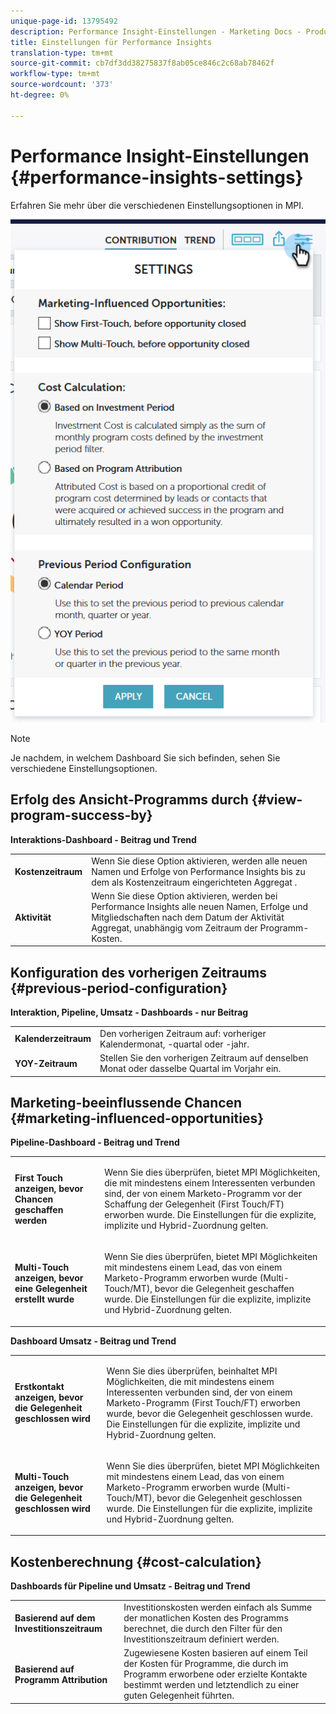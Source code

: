 ```yaml
---
unique-page-id: 13795492
description: Performance Insight-Einstellungen - Marketing Docs - Produktdokumentation
title: Einstellungen für Performance Insights
translation-type: tm+mt
source-git-commit: cb7df3dd38275837f8ab05ce846c2c68ab78462f
workflow-type: tm+mt
source-wordcount: '373'
ht-degree: 0%

---
```



# Performance Insight-Einstellungen {#performance-insights-settings}

Erfahren Sie mehr über die verschiedenen Einstellungsoptionen in MPI.

![](assets/1-3.png)

>[!NOTE]
>
>Je nachdem, in welchem Dashboard Sie sich befinden, sehen Sie verschiedene Einstellungsoptionen.

## Erfolg des Ansicht-Programms durch {#view-program-success-by}

**Interaktions-Dashboard - Beitrag und Trend**

<table> 
 <tbody> 
  <tr> 
   <td><strong>Kostenzeitraum</strong></td> 
   <td>Wenn Sie diese Option aktivieren, werden alle neuen Namen und Erfolge von Performance Insights bis zu dem als Kostenzeitraum eingerichteten Aggregat .</td> 
  </tr> 
  <tr> 
   <td><strong>Aktivität</strong></td> 
   <td>Wenn Sie diese Option aktivieren, werden bei Performance Insights alle neuen Namen, Erfolge und Mitgliedschaften nach dem Datum der Aktivität Aggregat, unabhängig vom Zeitraum der Programm-Kosten.</td> 
  </tr> 
 </tbody> 
</table>

## Konfiguration des vorherigen Zeitraums {#previous-period-configuration}

**Interaktion, Pipeline, Umsatz - Dashboards - nur Beitrag**

<table> 
 <tbody> 
  <tr> 
   <td><strong>Kalenderzeitraum</strong></td> 
   <td>Den vorherigen Zeitraum auf: vorheriger Kalendermonat, -quartal oder -jahr.</td> 
  </tr> 
  <tr> 
   <td><strong>YOY-Zeitraum</strong></td> 
   <td>Stellen Sie den vorherigen Zeitraum auf denselben Monat oder dasselbe Quartal im Vorjahr ein.</td> 
  </tr> 
 </tbody> 
</table>

## Marketing-beeinflussende Chancen {#marketing-influenced-opportunities}

**Pipeline-Dashboard - Beitrag und Trend**

<table> 
 <tbody> 
  <tr> 
   <td><strong>First Touch anzeigen, bevor Chancen geschaffen werden</strong></td> 
   <td><p>Wenn Sie dies überprüfen, bietet MPI Möglichkeiten, die mit mindestens einem Interessenten verbunden sind, der von einem Marketo-Programm vor der Schaffung der Gelegenheit (First Touch/FT) erworben wurde. Die Einstellungen für die explizite, implizite und Hybrid-Zuordnung gelten.</p></td> 
  </tr> 
  <tr> 
   <td><strong>Multi-Touch anzeigen, bevor eine Gelegenheit erstellt wurde</strong></td> 
   <td><p>Wenn Sie dies überprüfen, bietet MPI Möglichkeiten mit mindestens einem Lead, das von einem Marketo-Programm erworben wurde (Multi-Touch/MT), bevor die Gelegenheit geschaffen wurde. Die Einstellungen für die explizite, implizite und Hybrid-Zuordnung gelten.</p></td> 
  </tr> 
 </tbody> 
</table>

**Dashboard Umsatz - Beitrag und Trend**

<table> 
 <tbody> 
  <tr> 
   <td><strong>Erstkontakt anzeigen, bevor die Gelegenheit geschlossen wird</strong></td> 
   <td><p>Wenn Sie dies überprüfen, beinhaltet MPI Möglichkeiten, die mit mindestens einem Interessenten verbunden sind, der von einem Marketo-Programm (First Touch/FT) erworben wurde, bevor die Gelegenheit geschlossen wurde. Die Einstellungen für die explizite, implizite und Hybrid-Zuordnung gelten.</p></td> 
  </tr> 
  <tr> 
   <td><strong>Multi-Touch anzeigen, bevor die Gelegenheit geschlossen wird</strong></td> 
   <td><p>Wenn Sie dies überprüfen, bietet MPI Möglichkeiten mit mindestens einem Lead, das von einem Marketo-Programm erworben wurde (Multi-Touch/MT), bevor die Gelegenheit geschlossen wurde. Die Einstellungen für die explizite, implizite und Hybrid-Zuordnung gelten.</p></td> 
  </tr> 
 </tbody> 
</table>

## Kostenberechnung {#cost-calculation}

**Dashboards für Pipeline und Umsatz - Beitrag und Trend**

<table> 
 <tbody> 
  <tr> 
   <td><strong>Basierend auf dem Investitionszeitraum</strong></td> 
   <td>Investitionskosten werden einfach als Summe der monatlichen Kosten des Programms berechnet, die durch den Filter für den Investitionszeitraum definiert werden.</td> 
  </tr> 
  <tr> 
   <td><strong>Basierend auf Programm Attribution</strong></td> 
   <td>Zugewiesene Kosten basieren auf einem Teil der Kosten für Programme, die durch im Programm erworbene oder erzielte Kontakte bestimmt werden und letztendlich zu einer guten Gelegenheit führten.</td> 
  </tr> 
 </tbody> 
</table>
